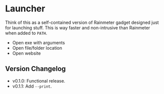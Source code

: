 # Launcher

Think of this as a self-contained version of Rainmeter gadget designed just for launching stuff.
This is way faster and non-intrusive than Rainmeter when added to `PATH`.

* Open exe with arguments
* Open file/folder location
* Open website

## Version Changelog

* v0.1.0: Functional release.
* v0.1.1: Add `--print`.